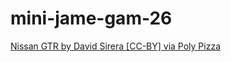 # mini-jame-gam-26

[Nissan GTR by David Sirera [CC-BY] via Poly Pizza](https://poly.pizza/m/a_HKCtYAv2W)
